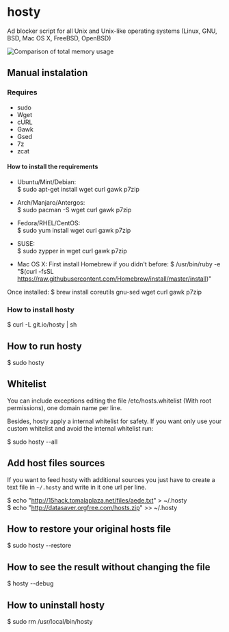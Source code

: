 hosty
=====

Ad blocker script for all Unix and Unix-like operating systems (Linux, GNU, BSD, Mac OS X, FreeBSD, OpenBSD)

![Comparison of total memory usage](http://chart.apis.google.com/chart?chs=450x150&cht=bhs&chtt=Comparison%20of%20total%20memory%20usage&chd=s:0489&chxl=0:|AdBlock%20(849.8%20MB)|Adblock%20Plus%20(838.7%20MB)|No%20ad%20blocker%20(775.3%20MB)|Hosty%20(725.6%20MB)|&chxt=y)

## Manual instalation

### Requires
* sudo
* Wget
* cURL
* Gawk
* Gsed
* 7z
* zcat

#### How to install the requirements

* Ubuntu/Mint/Debian:  
$ sudo apt-get install wget curl gawk p7zip

* Arch/Manjaro/Antergos:  
$ sudo pacman -S wget curl gawk p7zip

* Fedora/RHEL/CentOS:  
$ sudo yum install wget curl gawk p7zip

* SUSE:  
$ sudo zypper in wget curl gawk p7zip

* Mac OS X:
First install Homebrew if you didn't before:
$ /usr/bin/ruby -e "$(curl -fsSL https://raw.githubusercontent.com/Homebrew/install/master/install)"

Once installed:
$ brew install coreutils gnu-sed wget curl gawk p7zip

### How to install hosty

$ curl -L git.io/hosty | sh

## How to run hosty

$ sudo hosty

## Whitelist

You can include exceptions editing the file /etc/hosts.whitelist (With root permissions), one domain name per line.

Besides, hosty apply a internal whitelist for safety. If you want only use your custom whitelist and avoid the internal whitelist run:

$ sudo hosty --all

## Add host files sources

If you want to feed hosty with additional sources you just have to create a text file in `~/.hosty` and write in it one url per line.

$ echo "http://15hack.tomalaplaza.net/files/aede.txt" > ~/.hosty  
$ echo "http://datasaver.orgfree.com/hosts.zip" >> ~/.hosty

## How to restore your original hosts file

$ sudo hosty --restore

## How to see the result without changing the file

$ hosty --debug

## How to uninstall hosty

$ sudo rm /usr/local/bin/hosty
